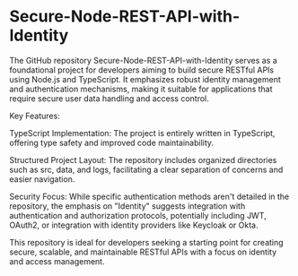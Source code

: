 # Secure-Node-REST-API-with-Identity
​The GitHub repository Secure-Node-REST-API-with-Identity serves as a foundational project for developers aiming to build secure RESTful APIs using Node.js and TypeScript. It emphasizes robust identity management and authentication mechanisms, making it suitable for applications that require secure user data handling and access control.​

Key Features:

TypeScript Implementation: The project is entirely written in TypeScript, offering type safety and improved code maintainability.​

Structured Project Layout: The repository includes organized directories such as src, data, and logs, facilitating a clear separation of concerns and easier navigation.​

Security Focus: While specific authentication methods aren't detailed in the repository, the emphasis on "Identity" suggests integration with authentication and authorization protocols, potentially including JWT, OAuth2, or integration with identity providers like Keycloak or Okta.​

This repository is ideal for developers seeking a starting point for creating secure, scalable, and maintainable RESTful APIs with a focus on identity and access management.​
